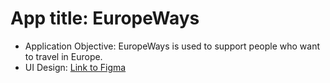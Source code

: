# App title: EuropeWays
* Application Objective: EuropeWays is used to support people who want to travel in Europe.
* UI Design: [Link to Figma](https://github.com/bj97301/project/blob/main/README.md#bar](https://www.figma.com/file/9qPMckkVm8SStCAa8Q9LMS/asiaWays?type=design&node-id=0%3A1&mode=dev&t=GzEnMpOvySiuV8Cm-1))
